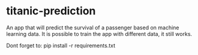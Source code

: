 # titanic-prediction
An app that will predict the survival of a passenger based on machine learning data.
It is possible to train the app with different data, it still works.

Dont forget to:
pip install -r requirements.txt

